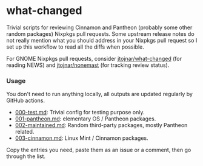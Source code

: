 # what-changed

Trivial scripts for reviewing Cinnamon and Pantheon (probably some other random packages) Nixpkgs pull requests. Some upstream release notes do not really mention what you should address in your Nixpkgs pull request so I set up this workflow to read all the diffs when possible.

For GNOME Nixpkgs pull requests, consider [jtojnar/what-changed](https://github.com/jtojnar/what-changed) (for reading NEWS) and [jtojnar/nonemast](https://github.com/jtojnar/nonemast) (for tracking review status).

### Usage

You don't need to run anything locally, all outputs are updated regularly by GitHub actions.

- [000-test.md](000-test.md): Trivial config for testing purpose only.
- [001-pantheon.md](001-pantheon.md): elementary OS / Pantheon packages.
- [002-maintained.md](002-maintained.md): Random third-party packages, mostly Pantheon related.
- [003-cinnamon.md](003-cinnamon.md): Linux Mint / Cinnamon packages.

Copy the entries you need, paste them as an issue or a comment, then go through the list.
